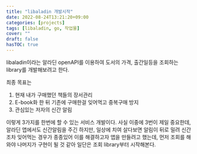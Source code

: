 ```yaml
---
title: "libaladin 개발시작"
date: 2022-08-24T13:21:20+09:00
categories: [projects]
tags: [libaladin, go, 작업물]
cover: ""
draft: false
hasTOC: true
---
```


libaladin이라는 알라딘 openAPI를 이용하여 도서의 가격, 출간일등을 조회하는 library를 개발해보려고 한다.

최종 목표는 

1. 현재 내가 구매했던 책들의 장서관리
2. E-book화 한 뒤 기존에 구매한걸 잊어먹고 중복구매 방지
3. 관심있는 저자의 신간 알림

이렇게 3가지를 한번에 할 수 있는 서비스 개발이다. 사실 이중에 3번이 제일 중요한데, 알라딘 앱에서도 신간알림을 주긴 하지만, 일상에 치여 살다보면 알림이 뒤로 밀려 신간조차 잊어먹는 경우가 종종있어 이를 해결하고자 앱을 만들려고 했는데, 먼저 조회를 해와야 나머지가 구현이 될 것 같아 일단은 조회 library부터 시작해본다.
